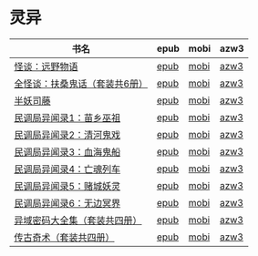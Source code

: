 # 灵异

| 书名 | epub | mobi | azw3 |
| --- | --- | --- | --- |
| [怪谈：远野物语](http://ct.dalanmei.com/f/31084289-572112724-ee546c) | [epub](http://ct.dalanmei.com/f/31084289-572112724-ee546c) | [mobi](http://ct.dalanmei.com/f/31084289-571723065-f3a880) | [azw3](http://ct.dalanmei.com/f/31084289-572116975-099d61) |
| [全怪谈：扶桑鬼话（套装共6册）](http://ct.dalanmei.com/f/31084289-572120484-25f2d5) | [epub](http://ct.dalanmei.com/f/31084289-572120484-25f2d5) | [mobi](http://ct.dalanmei.com/f/31084289-571642797-7c10c9) | [azw3](http://ct.dalanmei.com/f/31084289-572180762-cb0699) |
| [半妖司藤](None) | [epub](None) | [mobi](None) | [azw3](None) |
| [民调局异闻录1：苗乡巫祖](http://ct.dalanmei.com/f/31084289-571787614-6d20b9) | [epub](http://ct.dalanmei.com/f/31084289-571787614-6d20b9) | [mobi](http://ct.dalanmei.com/f/31084289-571454331-624189) | [azw3](http://ct.dalanmei.com/f/31084289-571887904-56ef51) |
| [民调局异闻录2：清河鬼戏](http://ct.dalanmei.com/f/31084289-571787615-8c169d) | [epub](http://ct.dalanmei.com/f/31084289-571787615-8c169d) | [mobi](http://ct.dalanmei.com/f/31084289-571454335-fd37ad) | [azw3](http://ct.dalanmei.com/f/31084289-571887913-0663c8) |
| [民调局异闻录3：血海鬼船](http://ct.dalanmei.com/f/31084289-571787618-636814) | [epub](http://ct.dalanmei.com/f/31084289-571787618-636814) | [mobi](http://ct.dalanmei.com/f/31084289-571454340-d15ea2) | [azw3](http://ct.dalanmei.com/f/31084289-571887920-bb04a8) |
| [民调局异闻录4：亡魂列车](http://ct.dalanmei.com/f/31084289-571787619-21bb03) | [epub](http://ct.dalanmei.com/f/31084289-571787619-21bb03) | [mobi](http://ct.dalanmei.com/f/31084289-571454346-bf96c6) | [azw3](http://ct.dalanmei.com/f/31084289-571887923-663d48) |
| [民调局异闻录5：赌城妖灵](http://ct.dalanmei.com/f/31084289-571787623-a20707) | [epub](http://ct.dalanmei.com/f/31084289-571787623-a20707) | [mobi](http://ct.dalanmei.com/f/31084289-571454349-9fab02) | [azw3](http://ct.dalanmei.com/f/31084289-571887924-00fb65) |
| [民调局异闻录6：无边冥界](http://ct.dalanmei.com/f/31084289-571787626-a6cf76) | [epub](http://ct.dalanmei.com/f/31084289-571787626-a6cf76) | [mobi](http://ct.dalanmei.com/f/31084289-571454354-01703c) | [azw3](http://ct.dalanmei.com/f/31084289-571887951-469b8a) |
| [异域密码大全集（套装共四册）](http://ct.dalanmei.com/f/31084289-571788526-37585d) | [epub](http://ct.dalanmei.com/f/31084289-571788526-37585d) | [mobi](http://ct.dalanmei.com/f/31084289-571456256-ad4ed8) | [azw3](http://ct.dalanmei.com/f/31084289-571891471-deef22) |
| [传古奇术（套装共四册）](http://ct.dalanmei.com/f/31084289-571790074-e141b6) | [epub](http://ct.dalanmei.com/f/31084289-571790074-e141b6) | [mobi](http://ct.dalanmei.com/f/31084289-571457193-86eb64) | [azw3](http://ct.dalanmei.com/f/31084289-571895580-77390c) |
